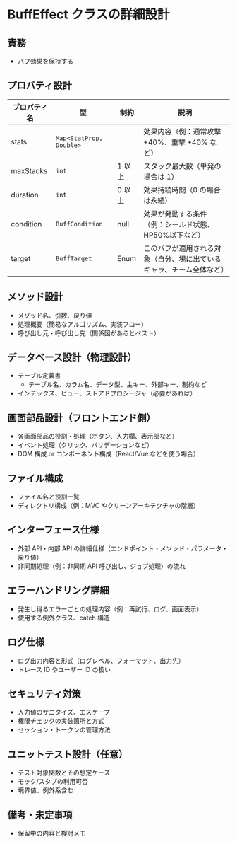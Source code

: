 # BuffEffect クラスの詳細設計

## 責務

- バフ効果を保持する

## プロパティ設計

| プロパティ名 | 型                      | 制約   | 説明                                                                 |
| ------------ | ----------------------- | ------ | -------------------------------------------------------------------- |
| stats        | `Map<StatProp, Double>` |        | 効果内容（例：通常攻撃 +40%、重撃 +40% など）                        |
| maxStacks    | `int`                   | 1 以上 | スタック最大数（単発の場合は 1）                                     |
| duration     | `int`                   | 0 以上 | 効果持続時間（0 の場合は永続）                                       |
| condition    | `BuffCondition`         | null   | 効果が発動する条件（例：シールド状態、HP50%以下など）                |
| target       | `BuffTarget`            | Enum   | このバフが適用される対象（自分、場に出ているキャラ、チーム全体など） |

## メソッド設計

- メソッド名、引数、戻り値
- 処理概要（簡易なアルゴリズム、実装フロー）
- 呼び出し元・呼び出し先（関係図があるとベスト）

## データベース設計（物理設計）

- テーブル定義書
  - テーブル名、カラム名、データ型、主キー、外部キー、制約など
- インデックス、ビュー、ストアドプロシージャ（必要があれば）

## 画面部品設計（フロントエンド側）

- 各画面部品の役割・処理（ボタン、入力欄、表示部など）
- イベント処理（クリック、バリデーションなど）
- DOM 構成 or コンポーネント構成（React/Vue などを使う場合）

## ファイル構成

- ファイル名と役割一覧
- ディレクトリ構成（例：MVC やクリーンアーキテクチャの階層）

## インターフェース仕様

- 外部 API・内部 API の詳細仕様（エンドポイント・メソッド・パラメータ・戻り値）
- 非同期処理（例：非同期 API 呼び出し、ジョブ処理）の流れ

## エラーハンドリング詳細

- 発生し得るエラーごとの処理内容（例：再試行、ログ、画面表示）
- 使用する例外クラス、catch 構造

## ログ仕様

- ログ出力内容と形式（ログレベル、フォーマット、出力先）
- トレース ID やユーザー ID の扱い

## セキュリティ対策

- 入力値のサニタイズ、エスケープ
- 権限チェックの実装箇所と方式
- セッション・トークンの管理方法

## ユニットテスト設計（任意）

- テスト対象関数とその想定ケース
- モック/スタブの利用可否
- 境界値、例外系含む

## 備考・未定事項

- 保留中の内容と検討メモ
